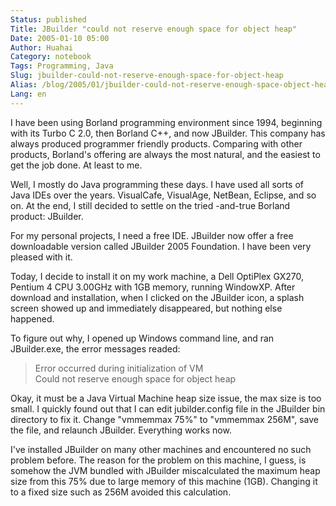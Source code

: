```yaml
---
Status: published
Title: JBuilder "could not reserve enough space for object heap"
Date: 2005-01-10 05:00
Author: Huahai
Category: notebook
Tags: Programming, Java
Slug: jbuilder-could-not-reserve-enough-space-for-object-heap
Alias: /blog/2005/01/jbuilder-could-not-reserve-enough-space-object-heap
Lang: en
---
```


I have been using Borland programming environment since 1994, beginning with its Turbo C 2.0, then Borland C++, and now JBuilder. This company has always produced programmer friendly products. Comparing with other products, Borland's offering are always the most natural, and the easiest to get the job done. At least to me.  

Well, I mostly do Java programming these days. I have used all sorts of Java IDEs over the years. VisualCafe, VisualAge, NetBean, Eclipse, and so on. At the end, I still decided to settle on the tried -and-true Borland product: JBuilder.  

For my personal projects, I need a free IDE. JBuilder now offer a free downloadable version called JBuilder 2005 Foundation. I have been very pleased with it.  

Today, I decide to install it on my work machine, a Dell OptiPlex GX270, Pentium 4 CPU 3.00GHz with 1GB memory, running WindowXP. After download and installation, when I clicked on the JBuilder icon, a splash screen showed up and immediately disappeared, but nothing else happened.  

To figure out why, I opened up Windows command line, and ran JBuilder.exe, the error messages readed: 

>Error occurred during initialization of VM  
>Could not reserve enough space for object heap  

Okay, it must be a Java Virtual Machine heap size issue, the max size is too small. I quickly found out that I can edit jubilder.config file in the JBuilder bin directory to fix it. Change "vmmemmax 75%" to "vmmemmax 256M", save the file, and relaunch JBuilder. Everything works now.  

I've installed JBuilder on many other machines and encountered no such problem before. The reason for the problem on this machine, I guess, is somehow the JVM bundled with JBuilder miscalculated the maximum heap size from this 75% due to large memory of this machine (1GB). Changing it to a fixed size such as 256M avoided this calculation.

